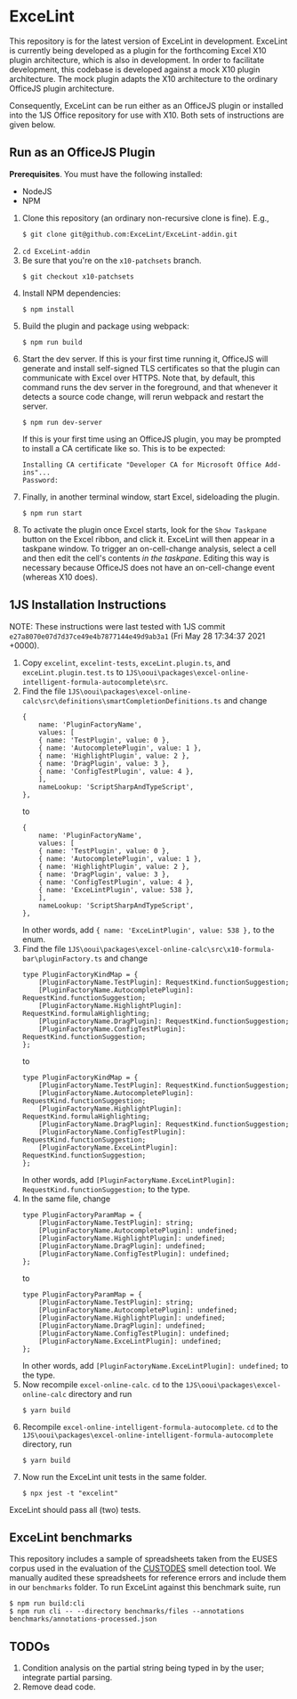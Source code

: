 # ExceLint

This repository is for the latest version of ExceLint in development. ExceLint is currently being developed as a plugin for the forthcoming Excel X10 plugin architecture, which is also in development. In order to facilitate development, this codebase is developed against a mock X10 plugin architecture. The mock plugin adapts the X10 architecture to the ordinary OfficeJS plugin architecture.

Consequently, ExceLint can be run either as an OfficeJS plugin or installed into the 1JS Office repository for use with X10. Both sets of instructions are given below.

## Run as an OfficeJS Plugin

**Prerequisites**. You must have the following installed:

- NodeJS
- NPM

1. Clone this repository (an ordinary non-recursive clone is fine). E.g.,
   ```
   $ git clone git@github.com:ExceLint/ExceLint-addin.git
   ```
1. `cd ExceLint-addin`
1. Be sure that you're on the `x10-patchsets` branch.
   ```
   $ git checkout x10-patchsets
   ```
1. Install NPM dependencies:
   ```
   $ npm install
   ```
1. Build the plugin and package using webpack:
   ```
   $ npm run build
   ```
1. Start the dev server. If this is your first time running it, OfficeJS will generate and install self-signed TLS certificates so that the plugin can communicate with Excel over HTTPS. Note that, by default, this command runs the dev server in the foreground, and that whenever it detects a source code change, will rerun webpack and restart the server.
   ```
   $ npm run dev-server
   ```
   If this is your first time using an OfficeJS plugin, you may be prompted to install a CA certificate like so.  This is to be expected:
   ```
   Installing CA certificate "Developer CA for Microsoft Office Add-ins"...
   Password:
   ```
1. Finally, in another terminal window, start Excel, sideloading the plugin.
   ```
   $ npm run start
   ```
1. To activate the plugin once Excel starts, look for the `Show Taskpane` button on the Excel ribbon, and click it.  ExceLint will then appear in a taskpane window.  To trigger an on-cell-change analysis, select a cell and then edit the cell's contents _in the taskpane_.  Editing this way is necessary because OfficeJS does not have an on-cell-change event (whereas X10 does).

## 1JS Installation Instructions

NOTE: These instructions were last tested with 1JS commit `e27a8070e07d7d37ce49e4b7877144e49d9ab3a1` (Fri May 28 17:34:37 2021 +0000).

1. Copy `excelint`, `excelint-tests`, `exceLint.plugin.ts`, and `exceLint.plugin.test.ts` to `1JS\ooui\packages\excel-online-intelligent-formula-autocomplete\src`.
2. Find the file `1JS\ooui\packages\excel-online-calc\src\definitions\smartCompletionDefinitions.ts` and change
   ```
   {
       name: 'PluginFactoryName',
       values: [
       { name: 'TestPlugin', value: 0 },
       { name: 'AutocompletePlugin', value: 1 },
       { name: 'HighlightPlugin', value: 2 },
       { name: 'DragPlugin', value: 3 },
       { name: 'ConfigTestPlugin', value: 4 },
       ],
       nameLookup: 'ScriptSharpAndTypeScript',
   },
   ```
   to
   ```
   {
       name: 'PluginFactoryName',
       values: [
       { name: 'TestPlugin', value: 0 },
       { name: 'AutocompletePlugin', value: 1 },
       { name: 'HighlightPlugin', value: 2 },
       { name: 'DragPlugin', value: 3 },
       { name: 'ConfigTestPlugin', value: 4 },
       { name: 'ExceLintPlugin', value: 538 },
       ],
       nameLookup: 'ScriptSharpAndTypeScript',
   },
   ```
   In other words, add `{ name: 'ExceLintPlugin', value: 538 },` to the enum.
3. Find the file `1JS\ooui\packages\excel-online-calc\src\x10-formula-bar\pluginFactory.ts` and change
   ```
   type PluginFactoryKindMap = {
       [PluginFactoryName.TestPlugin]: RequestKind.functionSuggestion;
       [PluginFactoryName.AutocompletePlugin]: RequestKind.functionSuggestion;
       [PluginFactoryName.HighlightPlugin]: RequestKind.formulaHighlighting;
       [PluginFactoryName.DragPlugin]: RequestKind.functionSuggestion;
       [PluginFactoryName.ConfigTestPlugin]: RequestKind.functionSuggestion;
   };
   ```
   to
   ```
   type PluginFactoryKindMap = {
       [PluginFactoryName.TestPlugin]: RequestKind.functionSuggestion;
       [PluginFactoryName.AutocompletePlugin]: RequestKind.functionSuggestion;
       [PluginFactoryName.HighlightPlugin]: RequestKind.formulaHighlighting;
       [PluginFactoryName.DragPlugin]: RequestKind.functionSuggestion;
       [PluginFactoryName.ConfigTestPlugin]: RequestKind.functionSuggestion;
       [PluginFactoryName.ExceLintPlugin]: RequestKind.functionSuggestion;
   };
   ```
   In other words, add `[PluginFactoryName.ExceLintPlugin]: RequestKind.functionSuggestion;` to the type.
4. In the same file, change
   ```
   type PluginFactoryParamMap = {
       [PluginFactoryName.TestPlugin]: string;
       [PluginFactoryName.AutocompletePlugin]: undefined;
       [PluginFactoryName.HighlightPlugin]: undefined;
       [PluginFactoryName.DragPlugin]: undefined;
       [PluginFactoryName.ConfigTestPlugin]: undefined;
   };
   ```
   to
   ```
   type PluginFactoryParamMap = {
       [PluginFactoryName.TestPlugin]: string;
       [PluginFactoryName.AutocompletePlugin]: undefined;
       [PluginFactoryName.HighlightPlugin]: undefined;
       [PluginFactoryName.DragPlugin]: undefined;
       [PluginFactoryName.ConfigTestPlugin]: undefined;
       [PluginFactoryName.ExceLintPlugin]: undefined;
   };
   ```
   In other words, add `[PluginFactoryName.ExceLintPlugin]: undefined;` to the type.
5. Now recompile `excel-online-calc`. `cd` to the `1JS\ooui\packages\excel-online-calc` directory and run
   ```
   $ yarn build
   ```
6. Recompile `excel-online-intelligent-formula-autocomplete`. `cd` to the `1JS\ooui\packages\excel-online-intelligent-formula-autocomplete` directory, run
   ```
   $ yarn build
   ```
7. Now run the ExceLint unit tests in the same folder.
   ```
   $ npx jest -t "excelint"
   ```

ExceLint should pass all (two) tests.

## ExceLint benchmarks

This repository includes a sample of spreadsheets taken from the EUSES corpus used in the evaluation of the [CUSTODES](https://ieeexplore.ieee.org/document/7886926) smell detection tool. We manually audited these spreadsheets for reference errors and include them in our `benchmarks` folder. To run ExceLint against this benchmark suite, run

```
$ npm run build:cli
$ npm run cli -- --directory benchmarks/files --annotations benchmarks/annotations-processed.json
```

## TODOs

1. Condition analysis on the partial string being typed in by the user; integrate partial parsing.
1. Remove dead code.
